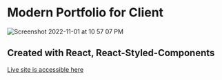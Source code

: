 # Modern Portfolio for Client

![Screenshot 2022-11-01 at 10 57 07 PM](https://user-images.githubusercontent.com/33368204/199304411-84c06990-a247-4186-8703-e7a4f36c5a9d.png)

## Created with React, React-Styled-Components
[Live site is accessible here](https://illustrious-moxie-79ffc4.netlify.app/)
